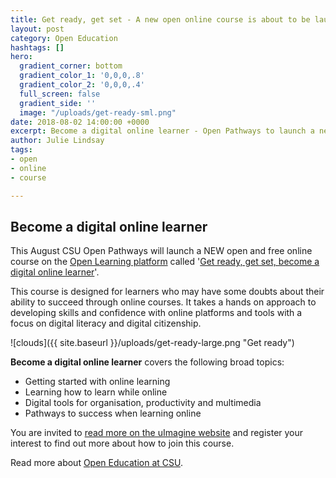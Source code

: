 ```yaml
---
title: Get ready, get set - A new open online course is about to be launched!
layout: post
category: Open Education
hashtags: []
hero:
  gradient_corner: bottom
  gradient_color_1: '0,0,0,.8'
  gradient_color_2: '0,0,0,.4'
  full_screen: false
  gradient_side: ''
  image: "/uploads/get-ready-sml.png"
date: 2018-08-02 14:00:00 +0000
excerpt: Become a digital online learner - Open Pathways to launch a new online course
author: Julie Lindsay
tags:
- open
- online
- course

---
```

## Become a digital online learner

This August CSU Open Pathways will launch a NEW open and free online course on the [Open Learning platform](http://openlearning.com/csu) called '[Get ready, get set, become a digital online learner](https://uimagine.edu.au/uimagine-website/projects/become-a-digital-online-learner.html)'.

This course is designed for learners who may have some doubts about their ability to succeed through online courses. It takes a hands on approach to developing skills and confidence with online platforms and tools with a focus on digital literacy and digital citizenship.

![clouds]({{ site.baseurl }}/uploads/get-ready-large.png "Get ready")

**Become a digital online learner** covers the following broad topics:

* Getting started with online learning
* Learning how to learn while online
* Digital tools for organisation, productivity and multimedia
* Pathways to success when learning online

You are invited to [read more on the uImagine website]() and register your interest to find out more about how to join this course.

Read more about [Open Education at CSU](https://uimagine.edu.au/uimagine-website/open-education.html).
